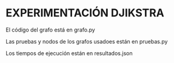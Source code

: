 EXPERIMENTACIÓN DJIKSTRA
========================

El código del grafo está en grafo.py

Las pruebas y nodos de los grafos usadoes están en pruebas.py

Los tiempos de ejecución están en resultados.json